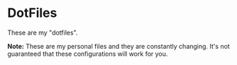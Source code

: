 DotFiles
========

These are my "dotfiles".

**Note:** These are my personal files and they are constantly changing. It's not guaranteed that these configurations will work for you.
